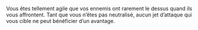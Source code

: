 ﻿---
id: class_cunning_fr.md#insaisissable
name: Insaisissable
---

Vous êtes tellement agile que vos ennemis ont rarement le dessus quand ils vous affrontent. Tant que vous n’êtes pas neutralisé, aucun jet d’attaque qui vous cible ne peut bénéficier d’un avantage.

